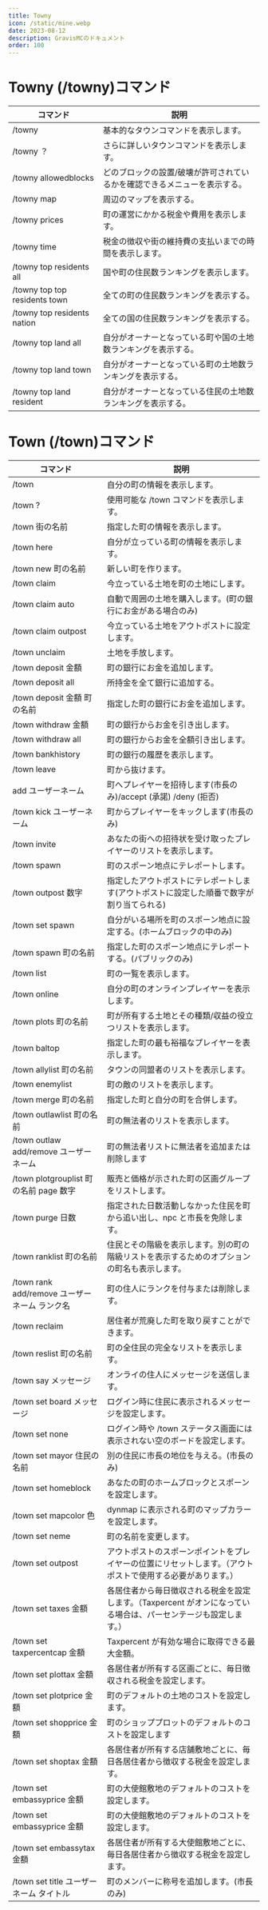 ```yaml
---
title: Towny
icon: /static/mine.webp
date: 2023-08-12
description: GravisMCのドキュメント
order: 100
---
```

# Towny (/towny)コマンド

コマンド | 説明
---    | ---
/towny | 基本的なタウンコマンドを表示します。
/towny ？| さらに詳しいタウンコマンドを表示します。
/towny allowedblocks | どのブロックの設置/破壊が許可されているかを確認できるメニューを表示する。
/towny map| 周辺のマップを表示する。
/towny prices | 町の運営にかかる税金や費用を表示します。
/towny time | 税金の徴収や街の維持費の支払いまでの時間を表示します。
/towny top residents all | 国や町の住民数ランキングを表示します。
/towny top top residents town | 全ての町の住民数ランキングを表示する。
/towny top residents nation | 全ての国の住民数ランキングを表示する。
/towny top land all | 自分がオーナーとなっている町や国の土地数ランキングを表示する。
/towny top land town | 自分がオーナーとなっている町の土地数ランキングを表示する。
/towny top land resident | 自分がオーナーとなっている住民の土地数ランキングを表示する。

# Town (/town)コマンド

コマンド | 説明
---    | ---
/town| 自分の町の情報を表示します。
/town ? | 使用可能な /town コマンドを表示します。
/town 街の名前 | 指定した町の情報を表示します。
/town here | 自分が立っている町の情報を表示します。
/town new 町の名前 | 新しい町を作ります。
/town claim | 今立っている土地を町の土地にします。
/town claim auto | 自動で周囲の土地を購入します。(町の銀行にお金がある場合のみ)
/town claim outpost | 今立っている土地をアウトポストに設定します。
/town unclaim | 土地を手放します。
/town deposit 金額 | 町の銀行にお金を追加します。
/town deposit all | 所持金を全て銀行に追加する。
/town deposit 金額 町の名前 | 指定した町の銀行にお金を追加します。
/town withdraw 金額 | 町の銀行からお金を引き出します。
/town withdraw all | 町の銀行からお金を全額引き出します。
/town bankhistory | 町の銀行の履歴を表示します。
/town leave | 町から抜けます。
 add ユーザーネーム | 町へプレイヤーを招待します(市長のみ)/accept (承諾) /deny (拒否)
/town kick ユーザーネーム | 町からプレイヤーをキックします(市長のみ)
/town invite | あなたの街への招待状を受け取ったプレイヤーのリストを表示します。
/town spawn | 町のスポーン地点にテレポートします。
/town outpost 数字 | 指定したアウトポストにテレポートします(アウトポストに設定した順番で数字が割り当てられる)
/town set spawn | 自分がいる場所を町のスポーン地点に設定する。(ホームブロックの中のみ)
/town spawn 町の名前 | 指定した町のスポーン地点にテレポートする。(パブリックのみ)
/town list | 町の一覧を表示します。
/town online | 自分の町のオンラインプレイヤーを表示します。
/town plots 町の名前 | 町が所有する土地とその種類/収益の役立つリストを表示します。
/town baltop | 指定した町の最も裕福なプレイヤーを表示します。
/town allylist 町の名前 | タウンの同盟者のリストを表示します。
/town enemylist | 町の敵のリストを表示します。
/town merge 町の名前 | 指定した町と自分の町を合併します。
/town outlawlist 町の名前 | 町の無法者のリストを表示します。
/town outlaw add/remove ユーザーネーム | 町の無法者リストに無法者を追加または削除します
/town plotgrouplist 町の名前 page 数字 | 販売と価格が示された町の区画グループをリストします。
/town purge 日数 | 指定された日数活動しなかった住民を町から追い出し、npc と市長を免除します。
/town ranklist 町の名前 | 住民とその階級を表示します。別の町の階級リストを表示するためのオプションの町名も表示します。
/town rank add/remove ユーザーネーム ランク名 | 町の住人にランクを付与または削除します。
/town reclaim | 居住者が荒廃した町を取り戻すことができます。
/town reslist 町の名前 | 町の全住民の完全なリストを表示します。
/town say メッセージ | オンライの住人にメッセージを送信します。
/town set board メッセージ | ログイン時に住民に表示されるメッセージを設定します。
/town set none | ログイン時や /town ステータス画面には表示されない空のボードを設定します。
/town set mayor 住民の名前 | 別の住民に市長の地位を与える。(市長のみ)
/town set homeblock | あなたの町のホームブロックとスポーンを設定します。
/town set mapcolor 色 |  dynmap に表示される町のマップカラーを設定します。
/town set neme | 町の名前を変更します。
/town set outpost | アウトポストのスポーンポイントをプレイヤーの位置にリセットします。（アウトポストで使用する必要があります。）
/town set taxes 金額 | 各居住者から毎日徴収される税金を設定します。（Taxpercent がオンになっている場合は、パーセンテージも設定します。）
/town set taxpercentcap 金額 | Taxpercent が有効な場合に取得できる最大金額。
/town set plottax 金額 | 各居住者が所有する区画ごとに、毎日徴収される税金を設定します。
/town set plotprice 金額 |  町のデフォルトの土地のコストを設定します。
/town set shopprice 金額 | 町のショッププロットのデフォルトのコストを設定します
/town set shoptax 金額 | 各居住者が所有する店舗敷地ごとに、毎日各居住者から徴収する税金を設定します。
/town set embassyprice 金額 | 町の大使館敷地のデフォルトのコストを設定します。
/town set embassyprice 金額 | 町の大使館敷地のデフォルトのコストを設定します。
/town set embassytax 金額 | 各居住者が所有する大使館敷地ごとに、毎日各居住者から徴収する税金を設定します。
/town set title ユーザーネーム タイトル | 町のメンバーに称号を追加します。(市長のみ)

